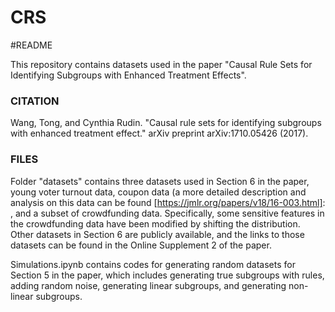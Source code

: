 # CRS

#README

This repository contains datasets used in the paper "Causal Rule Sets for Identifying Subgroups with Enhanced Treatment Effects".

### CITATION
Wang, Tong, and Cynthia Rudin. "Causal rule sets for identifying subgroups with enhanced treatment effect." arXiv preprint arXiv:1710.05426 (2017).

### FILES
Folder "datasets" contains three datasets used in Section 6 in the paper, young voter turnout data, coupon data (a more detailed description and analysis on this data can be found [https://jmlr.org/papers/v18/16-003.html]: , and a subset of crowdfunding data. Specifically, some sensitive features in the crowdfunding data have been modified by shifting the distribution. Other datasets in Section 6 are publicly available, and the links to those datasets can be found in the Online Supplement 2 of the paper.

Simulations.ipynb contains codes for generating random datasets for Section 5 in the paper, which includes generating true subgroups with rules, adding random noise, generating linear subgroups, and generating non-linear subgroups.

